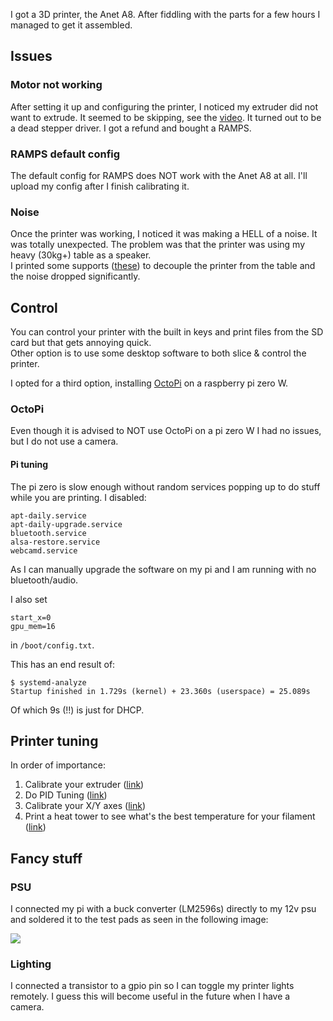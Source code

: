 I got a 3D printer, the Anet A8. After fiddling with the parts for a few hours I managed to get it assembled.


## Issues

### Motor not working

After setting it up and configuring the printer, I noticed my extruder did not want to extrude. It seemed to be skipping, see the [video](https://i.imgur.com/F5IwMvj.mp4). It turned out to be a dead stepper driver. I got a refund and bought a RAMPS.

### RAMPS default config

The default config for RAMPS does NOT work with the Anet A8 at all. I'll upload my config after I finish calibrating it.

### Noise

Once the printer was working, I noticed it was making a HELL of a noise. It was totally unexpected. The problem was that the printer was using my heavy (30kg+) table as a speaker.  
I printed some supports ([these](https://www.thingiverse.com/thing:2056710)) to decouple the printer from the table and the noise dropped significantly.

## Control

You can control your printer with the built in keys and print files from the SD card but that gets annoying quick.  
Other option is to use some desktop software to both slice & control the printer.

I opted for a third option, installing [OctoPi](https://octoprint.org/) on a raspberry pi zero W.

### OctoPi

Even though it is advised to NOT use OctoPi on a pi zero W I had no issues, but I do not use a camera.

#### Pi tuning

The pi zero is slow enough without random services popping up to do stuff while you are printing. I disabled:

```
apt-daily.service
apt-daily-upgrade.service
bluetooth.service
alsa-restore.service
webcamd.service
```

As I can manually upgrade the software on my pi and I am running with no bluetooth/audio.

I also set

```
start_x=0
gpu_mem=16
```

in `/boot/config.txt`.

This has an end result of:

```
$ systemd-analyze 
Startup finished in 1.729s (kernel) + 23.360s (userspace) = 25.089s
```

Of which 9s (!!) is just for DHCP.

## Printer tuning

In order of importance:

1. Calibrate your extruder ([link](https://mattshub.com/2017/04/19/extruder-calibration/))
2. Do PID Tuning ([link](http://reprap.org/wiki/PID_Tuning))
3. Calibrate your X/Y axes ([link]())
4. Print a heat tower to see what's the best temperature for your filament ([link]())

## Fancy stuff

### PSU
I connected my pi with a buck converter (LM2596s) directly to my 12v psu and soldered it to the test pads as seen in the following image:

![](images/pizero.jpg)


### Lighting

I connected a transistor to a gpio pin so I can toggle my printer lights remotely. I guess this will become useful in the future when I have a camera.
